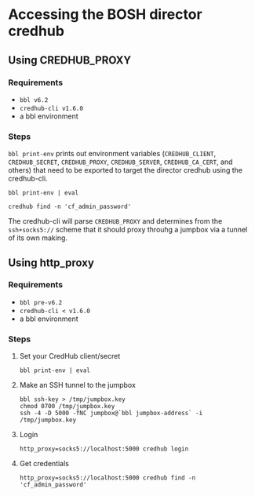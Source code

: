# Accessing the BOSH director credhub

## Using CREDHUB_PROXY

### Requirements

- `bbl v6.2`
- `credhub-cli v1.6.0`
- a bbl environment

### Steps

`bbl print-env` prints out environment variables (`CREDHUB_CLIENT`, `CREDHUB_SECRET`, `CREDHUB_PROXY`,
`CREDHUB_SERVER`, `CREDHUB_CA_CERT`, and others)
that need to be exported to target the director credhub using the credhub-cli.

```
bbl print-env | eval

credhub find -n 'cf_admin_password'
```

The credhub-cli will parse `CREDHUB_PROXY` and determines from the `ssh+socks5://` scheme
that it should proxy throuhg a jumpbox via a tunnel of its own making.



## Using http_proxy

### Requirements

- `bbl pre-v6.2`
- `credhub-cli < v1.6.0`
- a bbl environment

### Steps

1. Set your CredHub client/secret

    ```
    bbl print-env | eval
    ```

1. Make an SSH tunnel to the jumpbox

    ```
    bbl ssh-key > /tmp/jumpbox.key
    chmod 0700 /tmp/jumpbox.key
    ssh -4 -D 5000 -fNC jumpbox@`bbl jumpbox-address` -i /tmp/jumpbox.key
    ```

1. Login
    ```
    http_proxy=socks5://localhost:5000 credhub login
    ```

1. Get credentials
    ```
    http_proxy=socks5://localhost:5000 credhub find -n 'cf_admin_password'
    ```


